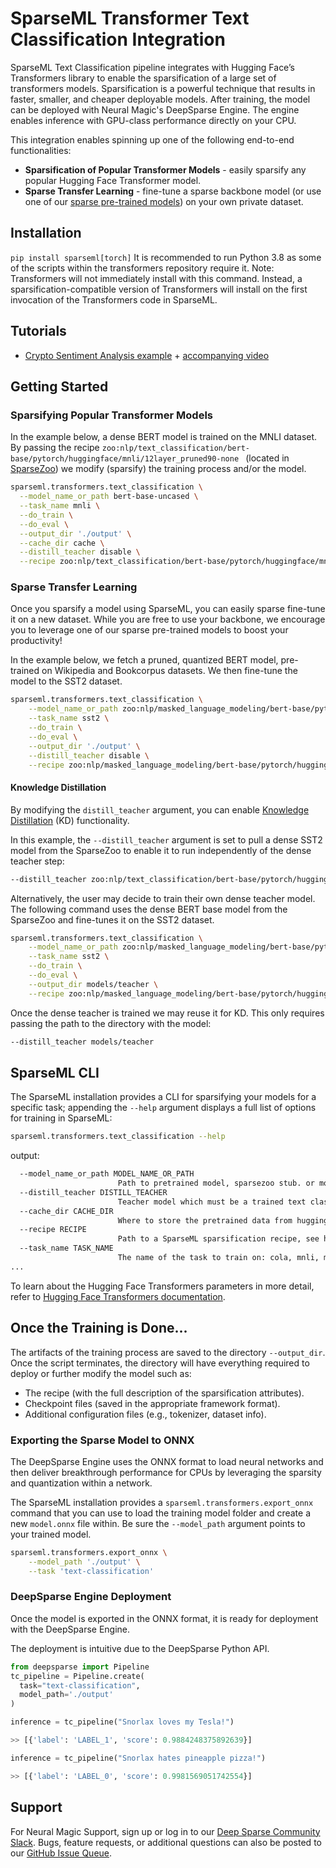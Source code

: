 # SparseML Transformer Text Classification Integration


SparseML Text Classification pipeline integrates with Hugging Face’s Transformers library to enable the sparsification of a large set of transformers models.
Sparsification is a powerful technique that results in faster, smaller, and cheaper deployable models. 
After training, the model can be deployed with Neural Magic's DeepSparse Engine. The engine enables inference with GPU-class performance directly on your CPU.

This integration enables spinning up one of the following end-to-end functionalities:
- **Sparsification of Popular Transformer Models** - easily sparsify any popular Hugging Face Transformer model. 
- **Sparse Transfer Learning** - fine-tune a sparse backbone model (or use one of our [sparse pre-trained models](https://sparsezoo.neuralmagic.com/?domain=nlp&sub_domain=text_classification)) on your own private dataset.

## Installation

```pip install sparseml[torch]```
It is recommended to run Python 3.8 as some of the scripts within the transformers repository require it.
Note: Transformers will not immediately install with this command. Instead, a sparsification-compatible version of Transformers will install on the first invocation of the Transformers code in SparseML.

## Tutorials
- [Crypto Sentiment Analysis example](https://github.com/neuralmagic/deepsparse/tree/500d132f27e97547b752c99dd06e17b8e53a1ba8/examples/twitter-nlp) + [accompanying video](https://www.youtube.com/watch?v=7UTKt-PDLvk)
## Getting Started
### Sparsifying Popular Transformer Models
In the example below, a dense BERT model is trained on the MNLI dataset. By passing the recipe `zoo:nlp/text_classification/bert-base/pytorch/huggingface/mnli/12layer_pruned90-none ` (located in [SparseZoo](https://sparsezoo.neuralmagic.com/models/nlp%2Ftext_classification%2Fbert-base%2Fpytorch%2Fhuggingface%2Fmnli%2F12layer_pruned90-none)) we modify (sparsify) the training process and/or the model.
```bash
sparseml.transformers.text_classification \
  --model_name_or_path bert-base-uncased \
  --task_name mnli \
  --do_train \
  --do_eval \
  --output_dir './output' \
  --cache_dir cache \
  --distill_teacher disable \
  --recipe zoo:nlp/text_classification/bert-base/pytorch/huggingface/mnli/12layer_pruned90-none         
```

### Sparse Transfer Learning

Once you sparsify a model using SparseML, you can easily sparse fine-tune it on a new dataset.
While you are free to use your backbone, we encourage you to leverage one of our sparse pre-trained models to boost your productivity!

In the example below, we fetch a pruned, quantized BERT model, pre-trained on Wikipedia and Bookcorpus datasets. We then fine-tune the model to the SST2 dataset. 
```bash
sparseml.transformers.text_classification \
    --model_name_or_path zoo:nlp/masked_language_modeling/bert-base/pytorch/huggingface/wikipedia_bookcorpus/12layer_pruned80_quant-none-vnni \
    --task_name sst2 \
    --do_train \
    --do_eval \
    --output_dir './output' \
    --distill_teacher disable \
    --recipe zoo:nlp/masked_language_modeling/bert-base/pytorch/huggingface/wikipedia_bookcorpus/12layer_pruned80_quant-none-vnni?recipe_type=transfer-text_classification 
```

#### Knowledge Distillation
By modifying the `distill_teacher` argument, you can enable [Knowledge Distillation](https://neptune.ai/blog/knowledge-distillation) (KD) functionality.

In this example, the `--distill_teacher` argument is set to pull a dense SST2 model from the SparseZoo to enable it to run independently of the dense teacher step:

```bash
--distill_teacher zoo:nlp/text_classification/bert-base/pytorch/huggingface/sst2/base-none
```

Alternatively, the user may decide to train their own dense teacher model. The following command uses the dense BERT base model from the SparseZoo and fine-tunes it on the SST2 dataset.
```bash
sparseml.transformers.text_classification \
    --model_name_or_path zoo:nlp/masked_language_modeling/bert-base/pytorch/huggingface/wikipedia_bookcorpus/base-none \
    --task_name sst2 \
    --do_train \
    --do_eval \
    --output_dir models/teacher \
    --recipe zoo:nlp/masked_language_modeling/bert-base/pytorch/huggingface/wikipedia_bookcorpus/base-none?recipe_type=transfer-text_classification
```

Once the dense teacher is trained we may reuse it for KD. This only requires passing the path to the directory with the model:

```bash
--distill_teacher models/teacher
```

## SparseML CLI

The SparseML installation provides a CLI for sparsifying your models for a specific task; appending the `--help` argument displays a full list of options for training in SparseML:
```bash
sparseml.transformers.text_classification --help
```
output:
```bash
  --model_name_or_path MODEL_NAME_OR_PATH
                        Path to pretrained model, sparsezoo stub. or model identifier from huggingface.co/models (default: None)
  --distill_teacher DISTILL_TEACHER
                        Teacher model which must be a trained text classification model (default: None)
  --cache_dir CACHE_DIR
                        Where to store the pretrained data from huggingface.co (default: None)
  --recipe RECIPE       
                        Path to a SparseML sparsification recipe, see https://github.com/neuralmagic/sparseml for more information (default: None)
  --task_name TASK_NAME
                        The name of the task to train on: cola, mnli, mrpc, qnli, qqp, rte, sst2, stsb, wnli (default: None)
...
```

To learn about the Hugging Face Transformers parameters in more detail, refer to [Hugging Face Transformers documentation](https://huggingface.co/docs/transformers/main_classes/trainer#transformers.TrainingArguments).

## Once the Training is Done...

The artifacts of the training process are saved to the directory `--output_dir`. Once the script terminates, the directory will have everything required to deploy or further modify the model such as:
- The recipe (with the full description of the sparsification attributes).
- Checkpoint files (saved in the appropriate framework format).
- Additional configuration files (e.g., tokenizer, dataset info).


### Exporting the Sparse Model to ONNX

The DeepSparse Engine uses the ONNX format to load neural networks and then deliver breakthrough performance for CPUs by leveraging the sparsity and quantization within a network.

The SparseML installation provides a `sparseml.transformers.export_onnx` command that you can use to load the training model folder and create a new `model.onnx` file within. Be sure the `--model_path` argument points to your trained model. 
```bash
sparseml.transformers.export_onnx \
    --model_path './output' \
    --task 'text-classification' 
```

### DeepSparse Engine Deployment

Once the model is exported in the ONNX format, it is ready for deployment with the DeepSparse Engine. 

The deployment is intuitive due to the DeepSparse Python API.

```python
from deepsparse import Pipeline
tc_pipeline = Pipeline.create(
  task="text-classification", 
  model_path='./output'
)

inference = tc_pipeline("Snorlax loves my Tesla!")

>> [{'label': 'LABEL_1', 'score': 0.9884248375892639}]

inference = tc_pipeline("Snorlax hates pineapple pizza!")

>> [{'label': 'LABEL_0', 'score': 0.9981569051742554}]
```


## Support

For Neural Magic Support, sign up or log in to our [Deep Sparse Community Slack](https://join.slack.com/t/discuss-neuralmagic/shared_invite/zt-q1a1cnvo-YBoICSIw3L1dmQpjBeDurQ). Bugs, feature requests, or additional questions can also be posted to our [GitHub Issue Queue](https://github.com/neuralmagic/sparseml/issues).
